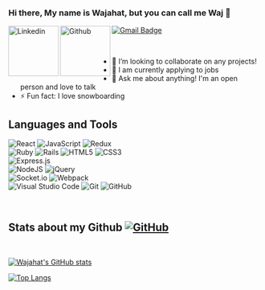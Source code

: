 ### Hi there, My name is Wajahat, but you can call me Waj 👋
<a href="https://www.linkedin.com/in/wajahat-shoukat-3397a9143/">
  <img align="left" alt="Linkedin" width="100px" src="https://img.shields.io/badge/linkedin-%230077B5.svg?style=for-the-badge&logo=linkedin&logoColor=white" />
</a>

<a href="https://github.com/waj919">
  <img align="left" alt="Github" width="100px" src="https://img.shields.io/badge/github-%23121011.svg?style=for-the-badge&logo=github&logoColor=white" />
</a>

[![Gmail Badge](https://img.shields.io/badge/-wajahatshoukat@gmail.com-c14438?style=flat-square&logo=Gmail&logoColor=white&link=mailto:wajahatshoukat@gmail.com)](mailto:wajahatshoukat@gmail.com)

<br/>

- 👯 I’m looking to collaborate on any projects! 
- 🤔 I am currently applying to jobs
- 💬 Ask me about anything! I'm an open person and love to talk
- ⚡ Fun fact: I love snowboarding

## Languages and Tools
![React](https://img.shields.io/badge/react-%2320232a.svg?style=for-the-badge&logo=react&logoColor=%2361DAFB)
![JavaScript](https://img.shields.io/badge/javascript-%23323330.svg?style=for-the-badge&logo=javascript&logoColor=%23F7DF1E)
![Redux](https://img.shields.io/badge/redux-%23593d88.svg?style=for-the-badge&logo=redux&logoColor=white)
<br/>
![Ruby](https://img.shields.io/badge/ruby-%23CC342D.svg?style=for-the-badge&logo=ruby&logoColor=white)
![Rails](https://img.shields.io/badge/rails-%23CC0000.svg?style=for-the-badge&logo=ruby-on-rails&logoColor=white)
![HTML5](https://img.shields.io/badge/html5-%23E34F26.svg?style=for-the-badge&logo=html5&logoColor=white)
![CSS3](https://img.shields.io/badge/css3-%231572B6.svg?style=for-the-badge&logo=css3&logoColor=white)
<br/>
![Express.js](https://img.shields.io/badge/express.js-%23404d59.svg?style=for-the-badge&logo=express&logoColor=%2361DAFB)	
![NodeJS](https://img.shields.io/badge/node.js-6DA55F?style=for-the-badge&logo=node.js&logoColor=white)
![jQuery](https://img.shields.io/badge/jquery-%230769AD.svg?style=for-the-badge&logo=jquery&logoColor=white)
<br/>
![Socket.io](https://img.shields.io/badge/Socket.io-black?style=for-the-badge&logo=socket.io&badgeColor=010101)
![Webpack](https://img.shields.io/badge/webpack-%238DD6F9.svg?style=for-the-badge&logo=webpack&logoColor=black)
<br/>
![Visual Studio Code](https://img.shields.io/badge/Visual%20Studio%20Code-0078d7.svg?style=for-the-badge&logo=visual-studio-code&logoColor=white)
![Git](https://img.shields.io/badge/git-%23F05033.svg?style=for-the-badge&logo=git&logoColor=white)
![GitHub](https://img.shields.io/badge/github-%23121011.svg?style=for-the-badge&logo=github&logoColor=white)

<br/> 

## Stats about my Github  [![GitHub](https://img.shields.io/badge/--181717?logo=github&logoColor=ffffff)](https://github.com/waj919)

<br/>


  
[![Wajahat's GitHub stats](https://github-readme-stats.vercel.app/api?username=waj919&theme=react&show_icons=true)](https://github.com/waj919) 
  
[![Top Langs](https://github-readme-stats.vercel.app/api/top-langs/?username=waj919&layout=compact)](https://github.com/waj919)
  

